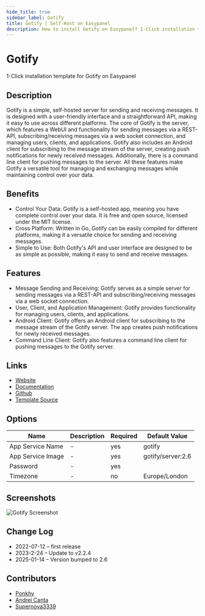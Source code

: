 ```yaml
---
hide_title: true
sidebar_label: Gotify
title: Gotify | Self-Host on Easypanel
description: How to install Gotify on Easypanel? 1-Click installation template for Gotify on Easypanel
---
```


<!-- generated -->

# Gotify

1-Click installation template for Gotify on Easypanel

## Description

Gotify is a simple, self-hosted server for sending and receiving messages. It is designed with a user-friendly interface and a straightforward API, making it easy to use across different platforms. The core of Gotify is the server, which features a WebUI and functionality for sending messages via a REST-API, subscribing/receiving messages via a web socket connection, and managing users, clients, and applications. Gotify also includes an Android client for subscribing to the message stream of the server, creating push notifications for newly received messages. Additionally, there is a command line client for pushing messages to the server. All these features make Gotify a versatile tool for managing and exchanging messages while maintaining control over your data.

## Benefits

- Control Your Data: Gotify is a self-hosted app, meaning you have complete control over your data. It is free and open source, licensed under the MIT license.
- Cross Platform: Written in Go, Gotify can be easily compiled for different platforms, making it a versatile choice for sending and receiving messages.
- Simple to Use: Both Gotify's API and user interface are designed to be as simple as possible, making it easy to send and receive messages.

## Features

- Message Sending and Receiving: Gotify serves as a simple server for sending messages via a REST-API and subscribing/receiving messages via a web socket connection.
- User, Client, and Application Management: Gotify provides functionality for managing users, clients, and applications.
- Android Client: Gotify offers an Android client for subscribing to the message stream of the Gotify server. The app creates push notifications for newly received messages.
- Command Line Client: Gotify also features a command line client for pushing messages to the Gotify server.

## Links

- [Website](https://gotify.net/)
- [Documentation](https://gotify.net/docs/)
- [Github](https://github.com/gotify)
- [Template Source](https://github.com/easypanel-io/templates/tree/main/templates/gotify)

## Options

Name | Description | Required | Default Value
-|-|-|-
App Service Name | - | yes | gotify
App Service Image | - | yes | gotify/server:2.6
Password | - | yes | 
Timezone | - | no | Europe/London

## Screenshots

![Gotify Screenshot](./assets/screenshot.png)

## Change Log

- 2022-07-12 – first release
- 2023-2-24 – Update to v2.2.4
- 2025-01-14 – Version bumped to 2.6

## Contributors

- [Ponkhy](https://github.com/Ponkhy)
- [Andrei Canta](https://github.com/deiucanta)
- [Supernova3339](https://github.com/supernova3339)
